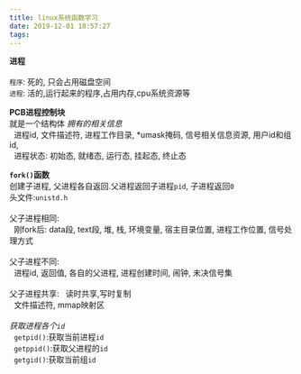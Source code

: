 ```yaml
---
title: linux系统函数学习
date: 2019-12-01 18:57:27
tags:
---
```

        
**进程**  
&nbsp;&nbsp;  
`程序`: 死的, 只会占用磁盘空间  
`进程`: 活的,运行起来的程序,占用内存,cpu系统资源等  

**PCB进程控制块**  
    就是一个结构体
    *拥有的相关信息*  
    &nbsp;&nbsp;进程id, 文件描述符, 进程工作目录, *umask掩码, 信号相关信息资源, 用户id和组id,  
    &nbsp;&nbsp;进程状态: 初始态, 就绪态, 运行态, 挂起态, 终止态  

**`fork()`函数**  
    创建子进程, 父进程各自返回.父进程返回子进程`pid`, 子进程返回`0`  
    头文件:`unistd.h`  
    &nbsp;&nbsp;  
    父子进程相同:  
    &nbsp;&nbsp;刚fork后:  data段, text段, 堆, 栈, 环境变量, 宿主目录位置, 进程工作位置, 信号处理方式  
    &nbsp;&nbsp;  
    父子进程不同:  
    &nbsp;&nbsp;进程id, 返回值, 各自的父进程, 进程创建时间, 闹钟, 未决信号集  
    &nbsp;&nbsp;  
    父子进程共享:
    &nbsp;&nbsp;读时共享,写时复制  
    &nbsp;&nbsp;文件描述符, mmap映射区  
    &nbsp;&nbsp;  
    *获取进程各个`id`*  
    &nbsp;&nbsp;`getpid()`:获取当前进程`id`  
    &nbsp;&nbsp;`getppid()`:获取父进程的`id`  
    &nbsp;&nbsp;`getgid()`:获取当前组`id`
